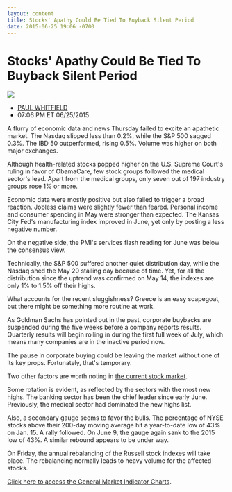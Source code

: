 ```yaml
---
layout: content
title: Stocks' Apathy Could Be Tied To Buyback Silent Period
date: 2015-06-25 19:06 -0700
---
```



Stocks' Apathy Could Be Tied To Buyback Silent Period
======================================================


![](https://www.investors.com/wp-content/uploads/ibd-migrated-images/MPv_150626_635708431856649182.png)

* [PAUL WHITFIELD](https://www.investors.com/author/whitfieldp/ "Posts by PAUL WHITFIELD")
* 07:06 PM ET 06/25/2015




  

A flurry of economic data and news Thursday failed to excite an apathetic market. The Nasdaq slipped less than 0.2%, while the S&P 500 sagged 0.3%. The IBD 50 outperformed, rising 0.5%. Volume was higher on both major exchanges.

  

Although health-related stocks popped higher on the U.S. Supreme Court's ruling in favor of ObamaCare, few stock groups followed the medical sector's lead. Apart from the medical groups, only seven out of 197 industry groups rose 1% or more.

  

Economic data were mostly positive but also failed to trigger a broad reaction. Jobless claims were slightly fewer than feared. Personal income and consumer spending in May were stronger than expected. The Kansas City Fed's manufacturing index improved in June, yet only by posting a less negative number.

  

On the negative side, the PMI's services flash reading for June was below the consensus view.

  

Technically, the S&P 500 suffered another quiet distribution day, while the Nasdaq shed the May 20 stalling day because of time. Yet, for all the distribution since the uptrend was confirmed on May 14, the indexes are only 1% to 1.5% off their highs.

  

What accounts for the recent sluggishness? Greece is an easy scapegoat, but there might be something more routine at work.

  

As Goldman Sachs has pointed out in the past, corporate buybacks are suspended during the five weeks before a company reports results. Quarterly results will begin rolling in during the first full week of July, which means many companies are in the inactive period now.

  

The pause in corporate buying could be leaving the market without one of its key props. Fortunately, that's temporary.

  

Two other factors are worth noting in [the current stock market](https://www.investors.com/stock-market-today).

  

Some rotation is evident, as reflected by the sectors with the most new highs. The banking sector has been the chief leader since early June. Previously, the medical sector had dominated the new highs list.

  

Also, a secondary gauge seems to favor the bulls. The percentage of NYSE stocks above their 200-day moving average hit a year-to-date low of 43% on Jan. 15. A rally followed. On June 9, the gauge again sank to the 2015 low of 43%. A similar rebound appears to be under way.

  

On Friday, the annual rebalancing of the Russell stock indexes will take place. The rebalancing normally leads to heavy volume for the affected stocks.

  

[Click here to access the General Market Indicator Charts](https://www.investors.com/pdf/GMI_062615.pdf).




